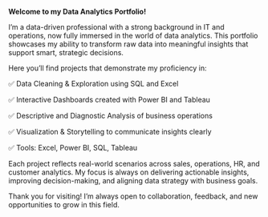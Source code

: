 **Welcome to my Data Analytics Portfolio!**

I’m a data-driven professional with a strong background in IT and operations, now fully immersed in the world of data analytics. This portfolio showcases my ability to transform raw data into meaningful insights that support smart, strategic decisions.

Here you’ll find projects that demonstrate my proficiency in:

:white_check_mark: Data Cleaning & Exploration using SQL and Excel

:white_check_mark: Interactive Dashboards created with Power BI and Tableau

:white_check_mark: Descriptive and Diagnostic Analysis of business operations

:white_check_mark: Visualization & Storytelling to communicate insights clearly

:white_check_mark: Tools: Excel, Power BI, SQL, Tableau

Each project reflects real-world scenarios across sales, operations, HR, and customer analytics. My focus is always on delivering actionable insights, improving decision-making, and aligning data strategy with business goals.

Thank you for visiting! I’m always open to collaboration, feedback, and new opportunities to grow in this field.

<!---
nonsook/nonsook is a ✨ special ✨ repository because its `README.md` (this file) appears on your GitHub profile.
You can click the Preview link to take a look at your changes.
--->

